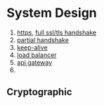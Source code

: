 # System Design

1. [https](https://github.com/chipbk10/SystemDesign/blob/master/https.md), [full ssl/tls handshake](https://github.com/chipbk10/SystemDesign/blob/master/https.md)
2. [partial handshake]()
3. [keep-alive](https://github.com/chipbk10/SystemDesign/blob/master/keep-alive.md)
4. [load balancer]()
5. [api gateway]()
6. 

## Cryptographic
